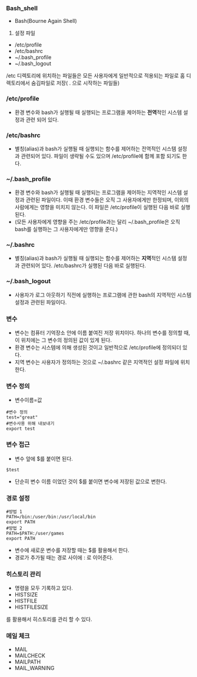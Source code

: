 ### Bash_shell

- Bash(Bourne Again Shell)

1. 설정 파일

- /etc/profile
- /etc/bashrc
- ~/.bash_profile
- ~/.bash_logout

/etc 디렉토리에 위치하는 파일들은 모든 사용자에게 일반적으로 적용되는 파일로 홈 디렉토리에서 숨김파일로 저장( . 으로 시작하는 파일들)

### /etc/profile

- 환경 변수와 bash가 실행될 때 실행되는 프로그램을 제어하는 **전역**적인 시스템 설정과 관련 되어 있다.

### /etc/bashrc

- 별칭(alias)과 bash가 실행될 때 실행되는 함수를 제어하는 전역적인 시스템 설정과 관련되어 있다. 파일이 생략될 수도 있으며 /etc/profile에 함께 포함 되기도 한다.

### ~/.bash_profile

- 환경 변수와 bash가 실행될 때 실행되는 프로그램을 제어하는 지역적인 시스템 설정과 관련된 파일이다. 이때 환경 변수들은 오직 그 사용자에게만 한정되며, 이외의 사람에게는 영향을 미치지 않는다. 이 파일은 /etc/profile이 실행된 다음 바로 실행된다.
- (모든 사용자에게 영향을 주는 /etc/profile과는 달리 ~/.bash_profile은 오직 bash를 실행하는 그 사용자에게만 영향을 준다.)



### ~/.bashrc

- 별칭(alias)과 bash가 실행될 때 실행되는 함수를 제어하는 **지역**적인 시스템 설정과 관련되어 있다. /etc/bashrc가 실행된 다음 바로 실행된다.



### ~/.bash_logout

- 사용자가 로그 아웃하기 직전에 실행하는 프로그램에 관한 bash의 지역적인 시스템 설정과 관련된 파일이다.







### 변수

- 변수는 컴퓨터 기억장소 안에 이름 붙여진 저장 위치이다. 하나의 변수를 정의할 때, 이 위치에는 그 변수의 정의된 값이 있게 된다.
- 환경 변수는 시스템에 의해 생성된 것이고 일반적으로 /etc/profile에 정의되더 있다.
- 지역 변수는 사용자가 정의하는 것으로 ~/.bashrc 같은 지역적인 설정 파일에 위치한다.



### 변수 정의

- 변수이름=값

```
#변수 정의
test="great"
#변수사용 위해 내보내기
export test
```



### 변수 접근

- 변수 앞에 $를 붙이면 된다.

```
$test
```

- 단순히 변수 이름 이었던 것이 $를 붙이면 변수에 저장된 값으로 변한다.





### 경로 설정

```
#방법 1
PATH=/bin:/user/bin:/usr/local/bin
export PATH
#방법 2
PATH=$PATH:/user/games
export PATH
```

- 변수에 새로운 변수를 저장할 때는 $를 활용해서 한다.
- 경로가 추가될 때는 경로 사이에 : 로 이어준다.



### 히스토리 관리

- 명령을 모두 기록하고 있다.
- HISTSIZE
- HISTFILE
- HISTFILESIZE

를 활용해서 히스토리를 관리 할 수 있다.



### 메일 체크

- MAIL
- MAILCHECK
- MAILPATH
- MAIL_WARNING
